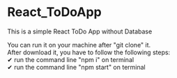 # React_ToDoApp
This is a simple React ToDo App without Database

<p>
You can run it on your machine after "git clone" it.<br />
After download it, you have to follow the following steps: <br />
✔ run the command line "npm i" on terminal <br />
✔ run the command line "npm start" on terminal<br />
</p>
